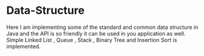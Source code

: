 # Data-Structure
Here I am implementing some of the standard and common data structure in Java and the API is so friendly it can be used in you application as well.
Simple Linked List , Queue , Stack , Binary Tree and Insertion Sort is implemented. 
